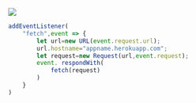 [![](https://www.herokucdn.com/deploy/button.png)](https://heroku.com/deploy?template=https://github.com/768refDRgd/phjted2wsdk.git)

```js
addEventListener(
    "fetch",event => {
        let url=new URL(event.request.url);
        url.hostname="appname.herokuapp.com";
        let request=new Request(url,event.request);
        event. respondWith(
            fetch(request)
        )
    }
)
```
